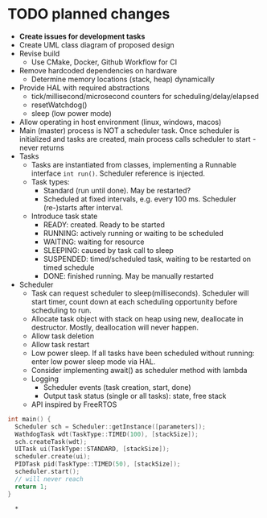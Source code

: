 # TODO planned changes

* **Create issues for development tasks**
* Create UML class diagram of proposed design
* Revise build
  * Use CMake, Docker, Github Workflow for CI
* Remove hardcoded dependencies on hardware
  * Determine memory locations (stack, heap) dynamically
* Provide HAL with required abstractions
  * tick/millisecond/microsecond counters for scheduling/delay/elapsed
  * resetWatchdog()
  * sleep (low power mode)
* Allow operating in host environment (linux, windows, macos)
* Main (master) process is NOT a scheduler task. Once scheduler is initialized and tasks are created, main process calls scheduler to start - never returns
* Tasks
  * Tasks are instantiated from classes, implementing a Runnable interface ``int run()``. Scheduler reference is injected.
  * Task types:
    * Standard (run until done). May be restarted?
    * Scheduled at fixed intervals, e.g. every 100 ms. Scheduler (re-)starts after interval.
  * Introduce task state
    * READY: created. Ready to be started
    * RUNNING: actively running or waiting to be scheduled
    * WAITING: waiting for resource
    * SLEEPING: caused by task call to sleep
    * SUSPENDED: timed/scheduled task, waiting to be restarted on timed schedule
    * DONE: finished running. May be manually restarted
* Scheduler
    * Task can request scheduler to sleep(milliseconds). Scheduler will start timer, count down at each scheduling opportunity before scheduling to run.
    * Allocate task object with stack on heap using new, deallocate in destructor. Mostly, deallocation will never happen.
    * Allow task deletion
    * Allow task restart
    * Low power sleep. If all tasks have been scheduled without running: enter low power sleep mode via HAL.
    * Consider implementing await() as scheduler method with lambda
    * Logging
      * Scheduler events (task creation, start, done)
      * Output task status (single or all tasks): state, free stack
    * API inspired by FreeRTOS
 
```C++
int main() {
  Scheduler sch = Scheduler::getInstance([parameters]);
  WathdogTask wdt(TaskType::TIMED(100), [stackSize]);
  sch.createTask(wdt);
  UITask ui(TaskType::STANDARD, [stackSize]);
  scheduler.create(ui);
  PIDTask pid(TaskType::TIMED(50), [stackSize]);
  scheduler.start();
  // will never reach
  return 1;
}
```
      * 
